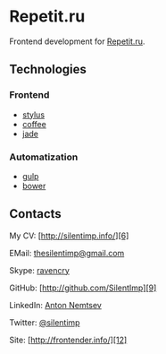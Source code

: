 # Repetit.ru

Frontend development for [Repetit.ru][1]. 

## Technologies

### Frontend

* [stylus][2]
* [coffee][3]
* [jade][4]

### Automatization

* [gulp][5]
* [bower][13]

## Contacts

My CV: [http://silentimp.info/][6]

EMail:  [thesilentimp@gmail.com][7]

Skype:  [ravencry][8]

GitHub: [http://github.com/SilentImp][9]

LinkedIn: [Anton Nemtsev][10]

Twitter:  [@silentimp][11]

Site: [http://frontender.info/][12]


[1]: http://repetit.ru/
[2]: http://learnboost.github.io/stylus/
[3]: http://coffeescript.org/
[4]: http://jade-lang.com/
[5]: http://gulpjs.com/
[6]: http://silentimp.info/
[7]: mailto:thesilentimp@gmail.com
[8]: skype:ravencry?call
[9]: http://github.com/SilentImp
[10]: http://ua.linkedin.com/pub/anton-nemtsev/3/b1/592/
[11]: http://twitter.com/silentimp
[12]: http://frontender.info/
[13]: http://bower.io/
